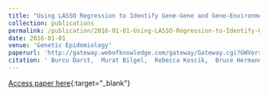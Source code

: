 ```yaml
---
title: "Using LASSO Regression to Identify Gene-Gene and Gene-Environment Interactions Influencing Cognitive Function in those with Increased Alzheimer&apos;s Risk"
collection: publications
permalink: /publication/2016-01-01-Using-LASSO-Regression-to-Identify-Gene-Gene-and-Gene-Environment-Interactions-Influencing-Cognitive-Function-in-those-with-Increased-Alzheimers-Risk
date: 2016-01-01
venue: 'Genetic Epidemiology'
paperurl: 'http://gateway.webofknowledge.com/gateway/Gateway.cgi?GWVersion=2&SrcAuth=ORCID&SrcApp=OrcidOrg&DestLinkType=FullRecord&DestApp=WOS_CPL&KeyUT=WOS:000386034800066&KeyUID=WOS:000386034800066'
citation: ' Burcu Darst,  Murat Bilgel,  Rebecca Koscik,  Bruce Hermann,  Bruno Jedynak,  Sterling Johnson,  Corinne Engelman, &quot;Using LASSO Regression to Identify Gene-Gene and Gene-Environment Interactions Influencing Cognitive Function in those with Increased Alzheimer&amp;apos;s Risk.&quot; Genetic Epidemiology, 2016.'
---
```

[Access paper here](http://gateway.webofknowledge.com/gateway/Gateway.cgi?GWVersion=2&SrcAuth=ORCID&SrcApp=OrcidOrg&DestLinkType=FullRecord&DestApp=WOS_CPL&KeyUT=WOS:000386034800066&KeyUID=WOS:000386034800066){:target="_blank"}
